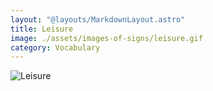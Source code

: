 ```yaml
---
layout: "@layouts/MarkdownLayout.astro"
title: Leisure
image: ./assets/images-of-signs/leisure.gif
category: Vocabulary
---
```


![Leisure](@signs/leisure.gif)
